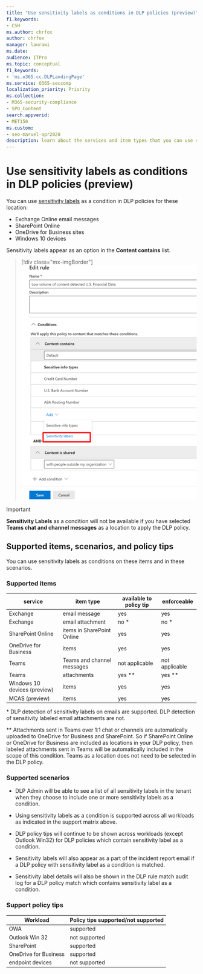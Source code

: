 ```yaml
---
title: "Use sensitivity labels as conditions in DLP policies (preview)"
f1.keywords:
- CSH
ms.author: chrfox
author: chrfox
manager: laurawi
ms.date: 
audience: ITPro
ms.topic: conceptual
f1_keywords:
- 'ms.o365.cc.DLPLandingPage'
ms.service: O365-seccomp
localization_priority: Priority
ms.collection: 
- M365-security-compliance
- SPO_Content
search.appverid: 
- MET150
ms.custom:
- seo-marvel-apr2020
description: learn about the services and item types that you can use sensitivity labels as conditions in DLP policies
---
```


# Use sensitivity labels as conditions in DLP policies (preview)

You can use [sensitivity labels](sensitivity-labels.md) as a condition in DLP policies for these location:

- Exchange Online email messages
- SharePoint Online
- OneDrive for Business sites
- Windows 10 devices

Sensitivity labels appear as an option in the **Content contains** list.

> [!div class="mx-imgBorder"]
> ![sensitivity label as a condition](../media/dlp-sensitivity-label-as-a-condition.png)

> [!IMPORTANT]
> **Sensitivity Labels** as a condition will not be available if you have selected **Teams chat and channel messages** as a location to apply the DLP policy.


## Supported items, scenarios, and policy tips

You can use sensitivity labels as conditions on these items and in these scenarios.

### Supported items

|service  |item type  |available to policy tip  |enforceable  |
|---------|---------|---------|---------|
|Exchange    |email message         |yes         |yes         |
|Exchange    |email attachment         |no *         |no *         |
|SharePoint Online     |items in SharePoint Online         |yes         |yes         |
|OneDrive for Business     |items         |yes         |yes         |
|Teams     |Teams and channel messages         |not applicable         |not applicable         |
|Teams     |attachments         |yes **         |yes **         |
|Windows 10 devices (preview)     |items         |yes         |yes         |
|MCAS (preview) |items         |yes         |yes         |

\* DLP detection of sensitivity labels on emails are supported. DLP detection of sensitivity labeled email attachments are not.

\** Attachments sent in Teams over 1:1 chat or channels are automatically uploaded to OneDrive for Business and SharePoint. So if SharePoint Online or OneDrive for Business are included as locations in your DLP policy, then labeled attachments sent in Teams will be automatically included in the scope of this condition. Teams as a location does not need to be selected in the DLP policy.

### Supported scenarios

- DLP Admin will be able to see a list of all sensitivity labels in the tenant when they choose to include one or more sensitivity labels as a condition.

- Using sensitivity labels as a condition is supported across all workloads as indicated in the support matrix above.

- DLP policy tips will continue to be shown across workloads (except Outlook Win32) for DLP policies which contain sensitivity label as a condition.

- Sensitivity labels will also appear as a part of the incident report email if a DLP policy with sensitivity label as a condition is matched.

- Sensitivity label details will also be shown in the DLP rule match audit log for a DLP policy match which contains sensitivity label as a condition.


### Support policy tips


|Workload  |Policy tips supported/not supported  |
|---------|---------|
|OWA |    supported     |
|Outlook Win 32    |  not supported       |
|SharePoint   |   supported      |
|OneDrive for Business    |    supported     |
|endpoint devices   |  not supported       |
